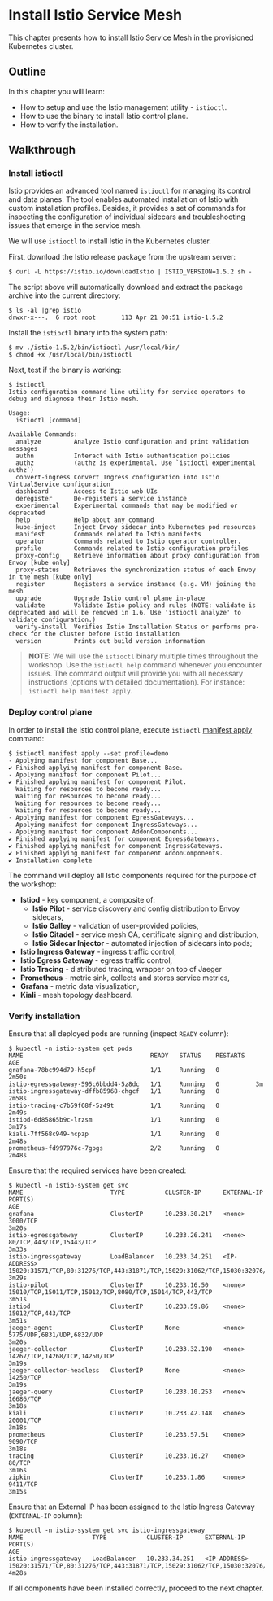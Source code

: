 # Install Istio Service Mesh

This chapter presents how to install Istio Service Mesh in the provisioned Kubernetes cluster.

## Outline

In this chapter you will learn:

* How to setup and use the Istio management utility - `istioctl`.
* How to use the binary to install Istio control plane.
* How to verify the installation.

## Walkthrough

### Install istioctl

Istio provides an advanced tool named `istioctl` for managing its control and data planes. The tool
enables automated installation of Istio with custom installation profiles. Besides, it provides
a set of commands for inspecting the configuration of individual sidecars and troubleshooting issues
that emerge in the service mesh.

We will use `istioctl` to install Istio in the Kubernetes cluster.

First, download the Istio release package from the upstream server:

```
$ curl -L https://istio.io/downloadIstio | ISTIO_VERSION=1.5.2 sh -
```

The script above will automatically download and extract the package archive into the current
directory:

```
$ ls -al |grep istio
drwxr-x---.  6 root root       113 Apr 21 00:51 istio-1.5.2
```

Install the `istioctl` binary into the system path:

```
$ mv ./istio-1.5.2/bin/istioctl /usr/local/bin/
$ chmod +x /usr/local/bin/istioctl
```

Next, test if the binary is working:

```
$ istioctl
Istio configuration command line utility for service operators to
debug and diagnose their Istio mesh.

Usage:
  istioctl [command]

Available Commands:
  analyze         Analyze Istio configuration and print validation messages
  authn           Interact with Istio authentication policies
  authz           (authz is experimental. Use `istioctl experimental authz`)
  convert-ingress Convert Ingress configuration into Istio VirtualService configuration
  dashboard       Access to Istio web UIs
  deregister      De-registers a service instance
  experimental    Experimental commands that may be modified or deprecated
  help            Help about any command
  kube-inject     Inject Envoy sidecar into Kubernetes pod resources
  manifest        Commands related to Istio manifests
  operator        Commands related to Istio operator controller.
  profile         Commands related to Istio configuration profiles
  proxy-config    Retrieve information about proxy configuration from Envoy [kube only]
  proxy-status    Retrieves the synchronization status of each Envoy in the mesh [kube only]
  register        Registers a service instance (e.g. VM) joining the mesh
  upgrade         Upgrade Istio control plane in-place
  validate        Validate Istio policy and rules (NOTE: validate is deprecated and will be removed in 1.6. Use 'istioctl analyze' to validate configuration.)
  verify-install  Verifies Istio Installation Status or performs pre-check for the cluster before Istio installation
  version         Prints out build version information
```

> **NOTE:** We will use the `istioctl` binary multiple times throughout the workshop. Use the
  `istioctl help` command whenever you encounter issues. The command output will provide you with
  all necessary instructions (options with detailed documentation). For instance:
  `istioctl help manifest apply`.

### Deploy control plane

In order to install the Istio control plane, execute
`istioctl` [manifest apply](https://istio.io/docs/reference/commands/istioctl/#istioctl-manifest-apply)
command:

```
$ istioctl manifest apply --set profile=demo
- Applying manifest for component Base...
✔ Finished applying manifest for component Base.
- Applying manifest for component Pilot...
✔ Finished applying manifest for component Pilot.
  Waiting for resources to become ready...
  Waiting for resources to become ready...
  Waiting for resources to become ready...
  Waiting for resources to become ready...
- Applying manifest for component EgressGateways...
- Applying manifest for component IngressGateways...
- Applying manifest for component AddonComponents...
✔ Finished applying manifest for component EgressGateways.
✔ Finished applying manifest for component IngressGateways.
✔ Finished applying manifest for component AddonComponents.
✔ Installation complete
```

The command will deploy all Istio components required for the purpose of the workshop:

* **Istiod** - key component, a composite of:
    - **Istio Pilot** - service discovery and config distribution to Envoy sidecars,
    - **Istio Galley** - validation of user-provided policies,
    - **Istio Citadel** - service mesh CA, certificate signing and distribution,
    - **Istio Sidecar Injector** - automated injection of sidecars into pods;
* **Istio Ingress Gateway** - ingress traffic control,
* **Istio Egress Gateway** - egress traffic control,
* **Istio Tracing** - distributed tracing, wrapper on top of Jaeger
* **Prometheus** - metric sink, collects and stores service metrics,
* **Grafana** - metric data visualization,
* **Kiali** - mesh topology dashboard.


### Verify installation

Ensure that all deployed pods are running (inspect `READY` column):

```
$ kubectl -n istio-system get pods
NAME                                   READY   STATUS    RESTARTS   AGE
grafana-78bc994d79-h5cpf               1/1     Running   0          2m50s
istio-egressgateway-595c6bbdd4-5z8dc   1/1     Running   0          3m
istio-ingressgateway-dffb85968-chgcf   1/1     Running   0          2m58s
istio-tracing-c7b59f68f-5z49t          1/1     Running   0          2m49s
istiod-6d85865b9c-lrzsm                1/1     Running   0          3m17s
kiali-7ff568c949-hcpzp                 1/1     Running   0          2m48s
prometheus-fd997976c-7gpgs             2/2     Running   0          2m48s
```

Ensure that the required services have been created:

```
$ kubectl -n istio-system get svc
NAME                        TYPE           CLUSTER-IP      EXTERNAL-IP   PORT(S)                                                                                                                                      AGE
grafana                     ClusterIP      10.233.30.217   <none>        3000/TCP                                                                                                                                     3m20s
istio-egressgateway         ClusterIP      10.233.26.241   <none>        80/TCP,443/TCP,15443/TCP                                                                                                                     3m33s
istio-ingressgateway        LoadBalancer   10.233.34.251   <IP-ADDRESS>  15020:31571/TCP,80:31276/TCP,443:31871/TCP,15029:31062/TCP,15030:32076/TCP,15031:30667/TCP,15032:31128/TCP,31400:32566/TCP,15443:30797/TCP   3m29s
istio-pilot                 ClusterIP      10.233.16.50    <none>        15010/TCP,15011/TCP,15012/TCP,8080/TCP,15014/TCP,443/TCP                                                                                     3m51s
istiod                      ClusterIP      10.233.59.86    <none>        15012/TCP,443/TCP                                                                                                                            3m51s
jaeger-agent                ClusterIP      None            <none>        5775/UDP,6831/UDP,6832/UDP                                                                                                                   3m20s
jaeger-collector            ClusterIP      10.233.32.190   <none>        14267/TCP,14268/TCP,14250/TCP                                                                                                                3m19s
jaeger-collector-headless   ClusterIP      None            <none>        14250/TCP                                                                                                                                    3m19s
jaeger-query                ClusterIP      10.233.10.253   <none>        16686/TCP                                                                                                                                    3m18s
kiali                       ClusterIP      10.233.42.148   <none>        20001/TCP                                                                                                                                    3m18s
prometheus                  ClusterIP      10.233.57.51    <none>        9090/TCP                                                                                                                                     3m18s
tracing                     ClusterIP      10.233.16.27    <none>        80/TCP                                                                                                                                       3m16s
zipkin                      ClusterIP      10.233.1.86     <none>        9411/TCP                                                                                                                                     3m15s
```

Ensure that an External IP has been assigned to the Istio Ingress Gateway (`EXTERNAL-IP` column):

```
$ kubectl -n istio-system get svc istio-ingressgateway
NAME                   TYPE           CLUSTER-IP      EXTERNAL-IP   PORT(S)                                                                                                                                      AGE
istio-ingressgateway   LoadBalancer   10.233.34.251   <IP-ADDRESS>  15020:31571/TCP,80:31276/TCP,443:31871/TCP,15029:31062/TCP,15030:32076/TCP,15031:30667/TCP,15032:31128/TCP,31400:32566/TCP,15443:30797/TCP   4m28s
```

If all components have been installed correctly, proceed to the next chapter.
